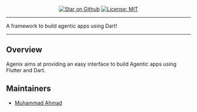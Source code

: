 <p align="center">
<a href="https://github.com/ahmadexe/agenix"><img src="https://img.shields.io/github/stars/ahmadexe/agenix.svg?style=flat&logo=github&colorB=deeppink&label=stars" alt="Star on Github"></a>
<a href="https://opensource.org/licenses/MIT"><img src="https://img.shields.io/badge/license-MIT-purple.svg" alt="License: MIT"></a>
</p>

---

A framework to build agentic apps using Dart!

---


## Overview

Agenix aims at providing an easy interface to build Agentic apps using Flutter and Dart. 

## Maintainers

- [Muhammad Ahmad](https://github.com/ahmadexe)
